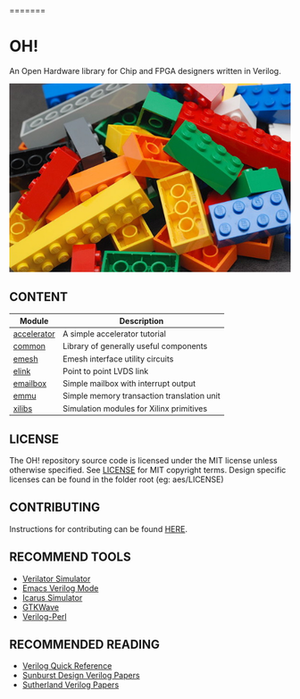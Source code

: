 =======
# OH!

An Open Hardware library for Chip and FPGA designers written in Verilog.

![alt tag](common/docs/lego.jpg)

## CONTENT

| Module                     | Description                                 |
|----------------------------|---------------------------------------------|
| [accelerator](accelerator) | A simple accelerator tutorial               |
| [common](common)           | Library of generally useful components      |
| [emesh](emesh)             | Emesh interface utility circuits            |
| [elink](elink)             | Point to point LVDS link                    |
| [emailbox](emailbox)       | Simple mailbox with interrupt output        |
| [emmu](emmu)               | Simple memory transaction translation unit  |
| [xilibs](xilibs)           | Simulation modules for Xilinx primitives    |

## LICENSE
The OH! repository source code is licensed under the MIT license unless otherwise specified. See [LICENSE](LICENSE) for MIT copyright terms. Design specific licenses can be found in the folder root (eg: aes/LICENSE) 

## CONTRIBUTING
Instructions for contributing can be found [HERE](CONTRIBUTING.md).

## RECOMMEND TOOLS

* [Verilator Simulator](http://www.veripool.org/wiki/verilator)
* [Emacs Verilog Mode](http://www.veripool.org/wiki/verilog-mode)
* [Icarus Simulator](http://iverilog.icarus.com)
* [GTKWave](http://gtkwave.sourceforge.net)
* [Verilog-Perl](http://www.veripool.org/wiki/verilog-perl)

## RECOMMENDED READING

* [Verilog Quick Reference](verilog/verilog_reference.md)
* [Sunburst Design Verilog Papers](http://www.sunburst-design.com/papers)
* [Sutherland Verilog Papers](http://www.sutherland-hdl.com/papers.html)








